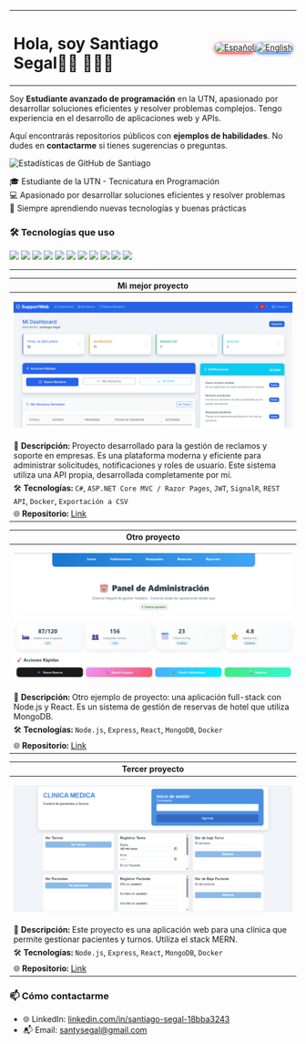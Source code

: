 <table width="100%"><tr>
<td><h1>Hola, soy Santiago Segal👋🏽 👨🏽‍💻</h1></td>
<td align="right" width="160">
  <a href="README.es.md">
  <img src="https://img.shields.io/badge/Español-%23e63946?style=for-the-badge&logo=spanish&logoColor=white&labelColor=black" alt="Español" style="box-shadow:0 2px 6px #ff0000ff;border-radius:8px;" width="65"/>
  </a>
  <a href="README.md">
  <img src="https://img.shields.io/badge/English-%23007bff?style=for-the-badge&logo=english&logoColor=white&labelColor=black" alt="English" style="box-shadow:0 2px 6px #0055ffff;border-radius:8px;" width="65"/>
  </a>
</td>
</tr></table>
<p>Soy <strong>Estudiante avanzado de programación</strong> en la UTN, apasionado por desarrollar soluciones eficientes y resolver problemas complejos. Tengo experiencia en el desarrollo de aplicaciones web y APIs.</p>

<p>Aquí encontrarás repositorios públicos con <strong>ejemplos de habilidades</strong>. No dudes en <strong>contactarme</strong> si tienes sugerencias o preguntas.</p>

<img alt="Estadísticas de GitHub de Santiago" src="https://github-readme-stats.vercel.app/api?username=Santucho12&amp;show_icons=true&amp;include_all_commits=true&amp;count_private=true&amp;bg_color=ffffff&amp;title_color=3399ff&amp;text_color=242424ff&amp;icon_color=3455ccff&amp;ring_color=3399ff">

<p>
🎓 Estudiante de la UTN - Tecnicatura en Programación<br>
💻 Apasionado por desarrollar soluciones eficientes y resolver problemas<br>
🚀 Siempre aprendiendo nuevas tecnologías y buenas prácticas
</p>

### 🛠️ Tecnologías que uso
<p align="left">
  <img src="https://img.shields.io/badge/-C%23-239120?style=flat&logo=c-sharp&logoColor=white" />
  <img src="https://img.shields.io/badge/-.NET-512BD4?style=flat&logo=dotnet&logoColor=white" />
  <img src="https://img.shields.io/badge/-ASP.NET-512BD4?style=flat&logo=dotnet&logoColor=white" />
  <img src="https://img.shields.io/badge/-ADO.NET-512BD4?style=flat&logo=dotnet&logoColor=white" />
  <img src="https://img.shields.io/badge/-Entity%20Framework-6DB33F?style=flat&logo=.net&logoColor=white" />
  <img src="https://img.shields.io/badge/-SQL-4479A1?style=flat&logo=postgresql&logoColor=white" />
  <img src="https://img.shields.io/badge/-MongoDB-47A248?style=flat&logo=mongodb&logoColor=white" />
  <img src="https://img.shields.io/badge/-Python-3776AB?style=flat&logo=python&logoColor=white" />
  <img src="https://img.shields.io/badge/-xUnit-02569B?style=flat&logo=xunit&logoColor=white" />
  <img src="https://img.shields.io/badge/-Docker-2496ED?style=flat&logo=docker&logoColor=white" />
  <img src="https://img.shields.io/badge/-JWT-000000?style=flat&logo=jsonwebtokens&logoColor=white" />
</p>

---

| **Mi mejor proyecto** |
|------------------------------------------------------------------------------|
| <p align="center"> <img src="images/Captura%20de%20pantalla%202025-08-26%20021233.png" width="800" > </p> |
|🔹 **Descripción:** Proyecto desarrollado para la gestión de reclamos y soporte en empresas. Es una plataforma moderna y eficiente para administrar solicitudes, notificaciones y roles de usuario. Este sistema utiliza una API propia, desarrollada completamente por mí. |
| 🛠️ **Tecnologías:** `C#`, `ASP.NET Core MVC / Razor Pages`, `JWT`, `SignalR`, `REST API`, `Docker`, `Exportación a CSV` |
| 🌐 **Repositorio:** [Link](https://github.com/Santucho12/Proyecto-SupportWebb-.Net.git) |

| **Otro proyecto** |
|------------------------------------------------------------------------------|
| <p align="center"> <img src="images/Captura%20de%20pantalla%202025-08-26%20021812.png" width="800" > </p> |
| 🔹 **Descripción:** Otro ejemplo de proyecto: una aplicación full-stack con Node.js y React. Es un sistema de gestión de reservas de hotel que utiliza MongoDB. |
| 🛠️ **Tecnologías:** `Node.js`, `Express`, `React`, `MongoDB`, `Docker` |
| 🌐 **Repositorio:** [Link](https://github.com/Santucho12/HotelReservas-proyectoFinal-BaseDeDatos2.git) |

| **Tercer proyecto** |
|------------------------------------------------------------------------------|
| <p align="center"> <img src="images/Captura%20de%20pantalla%202025-08-26%20021942.png" width="700" > </p> |
| 🔹 **Descripción:** Este proyecto es una aplicación web para una clínica que permite gestionar pacientes y turnos. Utiliza el stack MERN. |
| 🛠️ **Tecnologías:** `Node.js`, `Express`, `React`, `MongoDB`, `Docker` |
| 🌐 **Repositorio:** [Link](https://github.com/Santucho12/ClinicaMedica-proyecto-programacion3.git) |

### 📫 Cómo contactarme
- 🌐 LinkedIn: [linkedin.com/in/santiago-segal-18bba3243](https://linkedin.com/in/santiago-segal-18bba3243)
- 📬 Email: santysegal@gmail.com
